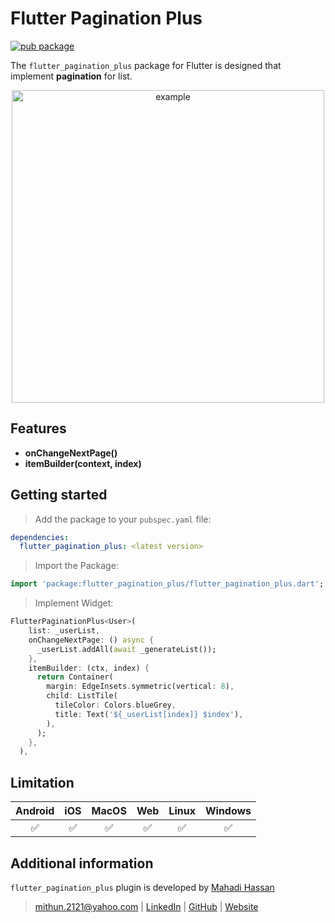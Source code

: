 # Flutter Pagination Plus

[![pub package](https://img.shields.io/pub/v/flutter_pagination_plus.svg)](https://pub.dev/packages/flutter_pagination_plus)

The `flutter_pagination_plus` package for Flutter is designed that implement **pagination** for list.

<p align="center">
  <img src="https://raw.githubusercontent.com/mithun1st/flutter_pagination_plus/master/example/screenshots/animation.gif" width="500" alt="example">
</p>


## Features

- **onChangeNextPage()**
- **itemBuilder(context, index)**

## Getting started

> Add the package to your `pubspec.yaml` file:
```yaml
dependencies:
  flutter_pagination_plus: <latest version>
```

> Import the Package:
```dart
import 'package:flutter_pagination_plus/flutter_pagination_plus.dart';
```

> Implement Widget:
```dart
FlutterPaginationPlus<User>(
    list: _userList,
    onChangeNextPage: () async {
      _userList.addAll(await _generateList());
    },
    itemBuilder: (ctx, index) {
      return Container(
        margin: EdgeInsets.symmetric(vertical: 8),
        child: ListTile(
          tileColor: Colors.blueGrey,
          title: Text('${_userList[index]} $index'),
        ),
      );
    },
  ),
```


## Limitation

| Android | iOS | MacOS | Web | Linux | Windows |
| :-----: | :-: | :---: | :-: | :---: | :----: |
|   ✅    | ✅  |  ✅   |   ✅   |  ✅   |   ✅   |


## Additional information

`flutter_pagination_plus` plugin is developed by [Mahadi Hassan](https://www.linkedin.com/in/mithun1st/)
> mithun.2121@yahoo.com | [LinkedIn](https://www.linkedin.com/in/mithun1st/) | [GitHub](https://www.github.com/mithun1st/) | [Website](https://mithun1st.blogspot.com/)
